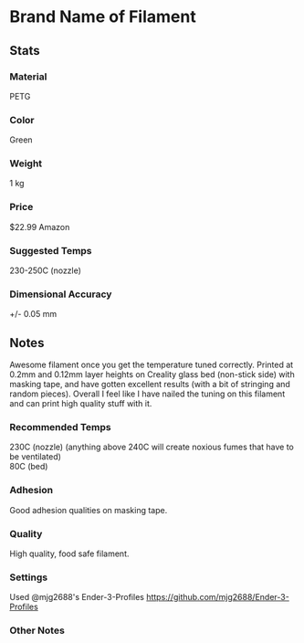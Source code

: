 # Brand Name of Filament

## Stats

### Material
PETG

### Color
Green

### Weight
1 kg

### Price
$22.99
Amazon

### Suggested Temps
230-250C (nozzle)

### Dimensional Accuracy
+/- 0.05 mm


## Notes
Awesome filament once you get the temperature tuned correctly. Printed at 0.2mm and 0.12mm layer heights on Creality glass bed (non-stick side) with masking tape, and have gotten excellent results (with a bit of stringing and random pieces). Overall I feel like I have nailed the tuning on this filament and can print high quality stuff with it. 


### Recommended Temps
230C (nozzle) (anything above 240C will create noxious fumes that have to be ventilated)  
80C (bed)

### Adhesion
Good adhesion qualities on masking tape. 

### Quality
High quality, food safe filament. 

### Settings
Used @mjg2688's Ender-3-Profiles
https://github.com/mjg2688/Ender-3-Profiles

### Other Notes
